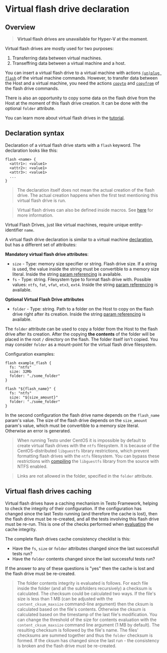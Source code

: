 # Virtual flash drive declaration

## Overview

> **Virtual flash drives are unavailable for Hyper-V at the moment**.

Virtual flash drives are mostly used for two purposes:
1. Transferring data between virtual machines.
2. Transeffring data between a virtual machine and a host.

You can insert a virtual flash drive to a virtual machine with actions [`(un)plug flash`](Actions.md#plug-flash) of the virtual machine commands. However, to transfer data between the Host and a virtual machine, you need the actions [`copyto`](Actions.md#copyto) and [`copyfrom`](Actions.md#copyfrom) of the flash drive commands.

There is also an opportunity to copy some data on the flash drive from the Host at the moment of this flash drive creation. It can be done with the optional `folder` attribute.

You can learn more about virtual flash drives in the [tutorial](../tutorials/08%20-%20flash).

## Declaration syntax

Declaration of a virtual flash drive starts with a `flash` keyword. The declaration looks like this:

```text
flash <name> {
  <attr1>: <value1>
  <attr2>: <value1>
  <attr3>: <value1>
  ...
}
```

> The declaration itself does not mean the actual creation of the flash drive. The actual creation happens when the first test mentioning this virtual flash drive is run.

> Virtual flash drives can also be defined inside macros. See [here](Macros.md#macros-with-declarations) for more information.

Virtual Flash Drives, just like virtual machines, require unique entity-identifier `name`.

A virtual flash drive declaration is similar to a virtual machine [declaration](Machines.md), but has a different set of attributes:

**Mandatory virtual flash drive attributes**:

- `size` - Type: memory size specifier or string. Flash drive size. If a string is used, the value inside the string must be convertible to a memory size literal. Inside the string [param referencing](Params.md#param-referencing) is available.
- `fs` - Type: string. Filesystem type to format flash drive with. Possible values: `ntfs`, `fat`, `vfat`, `etx3`, `ext4`. Inside the string [param referencing](Params.md#param-referencing) is available.

**Optional Virtual Flash Drive attributes**

- `folder` - Type: string. Path to a folder on the Host to copy on the flash drive right after its creation. Inside the string [param referencing](Params.md#param-referencing) is available.

The `folder` attribute can be used to copy a folder from the Host to the flash drive after its creation. After the copying **the contents** of the folder will be placed in the root `/` directory on the flash. The folder itself isn't copied. You may consider `folder` as a mount-point for the virtual flash drive filesystem.

Configuration examples:

```testo
flash example_flash {
  fs: "ntfs"
  size: 32Mb
  folder: "./some_folder"
}
```

```testo
flash "${flash_name}" {
  fs: "ntfs"
  size: "${size_amount}"
  folder: "./some_folder"
}
```

In the second configuration the flash drive name depends on the `flash_name` param's value. The size of the flash drive depends on the `size_amount` param's value, which must be convertible to a memory size literal. Otherwise an error is generated.

> When running Testo under CentOS it is impossible by default to create virtual flash drives with the `ntfs` filesystem. It is because of the CentOS-distributed `libguestfs` library restrictions, which prevent formatting flash drives with the `ntfs` filesystem. You can bypass these restrictions with [compiling](https://www.redhat.com/archives/libguestfs/2016-February/msg00145.html) the `libguestfs` library from the source with NTFS enabled.

> Links are not allowed in the folder, specified in the `folder` attribute.

## Virtual flash drives caching

Virtual flash drives have a caching mechanism in Testo Framework, helping to check the integrity of their configuration. If the configuration has changed since the last Testo running (and therefore the cache is lost), then the flash drive must be re-created, and all the tests involving this flash drive must be re-run. This is one of the checks performed when [evaluating](Tests.md#validating-the-test-cache) the cache integrity.

The complete flash drives cache consistency checklist is this:

- Have the `fs`, `size` or `folder` attributes changed since the last successfull tests run?
- Have the `folder` contents changed since the last successful tests run?

If the answer to any of these questions is "yes" then the cache is lost and the flash drive must be re-created.

> The folder contents integrity is evaluated is follows. For each file inside the folder (and all the subfolders recursively) a checksum is calculated. The checksum could be calculated two ways. If the file's size is less than 1 MB (can be adjusted with the `content_cksum_maxsize` command-line argument) then the cksum is calculated based on the file's contents. Otherwise the cksum is calculated based on the timestamp of the last file's modification. You can change the threshold of the size for contents evaluation with the `content_cksum_maxsize` command line argument (1 MB by default). The resulting checksum is followed by the file's name. The files' checksums are summed together and thus the `folder` checksum is formed. If the cksum has changed since the last run - the consistency is broken and the flash drive must be re-created.
